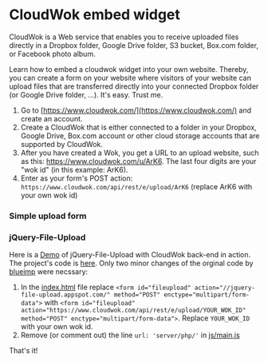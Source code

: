 # CloudWok embed widget

CloudWok is a Web service that enables you to receive uploaded files directly in a Dropbox folder, Google Drive folder, S3 bucket, Box.com folder, or Facebook photo album.

Learn how to embed a cloudwok widget into your own website. Thereby, you can create a form on your website where visitors of your website can upload files that are transferred directly into your connected Dropbox folder (or Google Drive folder, ...). It's easy. Trust me.

1. Go to [https://www.cloudwok.com/](https://www.cloudwok.com/) and create an account.
2. Create a CloudWok that is either connected to a folder in your Dropbox, Google Drive, Box.com account or other cloud storage accounts that are supported by CloudWok.
3. After you have created a Wok, you get a URL to an upload website, such as this: https://www.cloudwok.com/u/ArK6. The last four digits are your "wok id" (in this example: ArK6).
4. Enter as your form's POST action: `https://www.cloudwok.com/api/rest/e/upload/ArK6` (replace ArK6 with your own wok id)

### Simple upload form



### jQuery-File-Upload

Here is a [Demo](http://cloudwok.github.io/jQuery-File-Upload/) of jQuery-File-Upload with CloudWok back-end in action. The project's code is [here](https://github.com/cloudwok/jQuery-File-Upload). Only two minor changes of the orginal code by [blueimp](https://github.com/blueimp/jQuery-File-Upload) were necssary:

1. In the [index.html](https://github.com/cloudwok/jQuery-File-Upload/blob/master/index.html) file replace `<form id="fileupload" action="//jquery-file-upload.appspot.com/" method="POST" enctype="multipart/form-data">` with `<form id="fileupload" action="https://www.cloudwok.com/api/rest/e/upload/YOUR_WOK_ID" method="POST" enctype="multipart/form-data">`. Replace `YOUR_WOK_ID` with your own wok id.
2. Remove (or comment out) the line `url: 'server/php/'` in [js/main.js](https://github.com/cloudwok/jQuery-File-Upload/blob/master/js/main.js)

That's it!
